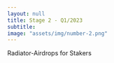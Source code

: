 ```yaml
---
layout: null
title: Stage 2 - Q1/2023
subtitle:
image: "assets/img/number-2.png"
---
```

Radiator-Airdrops for Stakers
